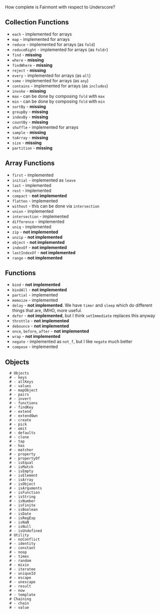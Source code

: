 How complete is Fairmont with respect to Underscore?

## Collection Functions

* `each` - implemented for arrays
* `map` - implemented for arrays
* `reduce` - implemented for arrays (as `fold`)
* `reduceRight` - implemented for arrays (as `foldr`)
* `find` - **missing**
* `where` - **missing**
* `findWhere` - **missing**
* `reject` - **missing**
* `every` - implemented for arrays (as `all`)
* `some` - implemented for arrays (as `any`)
* `contains` - implemented for arrays (as `includes`)
* `invoke` - **missing**
* `max` - can be done by composing `fold` with `max`
* `min` - can be done by composing `fold` with `min`
* `sortBy` - **missing**
* `groupBy` - **missing**
* `indexBy` - **missing**
* `countBy` - **missing**
* `shuffle` - implemented for arrays
* `sample` - **missing**
* `toArray` - **missing**
* `size` - **missing**
* `partition` - **missing**

## Array Functions

* `first` - implemented
* `initial` - implemented as `leave`
* `last` - implemented
* `rest` - implemented
* `compact` - **not implemented**
* `flatten` - implemented
* `without` - this can be done via `intersection`
* `union` - implemented
* `intersection` - implemented
* `difference` - implemented
* `uniq` - implemented
* `zip` - **not implemented**
* `unzip` - **not implemented**
* `object` - **not implemented**
* `indexOf` - **not implemented**
* `lastIndexOf` - **not implemented**
* `range` - **not implemented**

## Functions

* `bind` - **not implemented**
* `bindAll` - **not implemented**
* `partial` - implemented
* `memoize` - implemented
* `delay` - **not implemented**. We have `timer` and `sleep` which do different things that are, IMHO, more useful.
* `defer` - **not implemented**, but I think `setImmediate` replaces this anyway
* `throttle` - **not implemented**
* `debounce` - **not implemented**
* `once`, `before`, `after` - **not implemented**
* `wrap` - **not implemented**
* `negate` - implemented as `not_f`, but I like `negate` much better
* `compose` - implemented

## Objects


      # Objects
      # - keys
      # - allKeys
      # - values
      # - mapObject
      # - pairs
      # - invert
      # - functions
      # - findKey
      # - extend
      # - extendOwn
      # - create
      # - pick
      # - omit
      # - defaults
      # - clone
      # - tap
      # - has
      # - matcher
      # - property
      # - propertyOf
      # - isEqual
      # - isMatch
      # - isEmpty
      # - isElement
      # - isArray
      # - isObject
      # - isArguments
      # - isFunction
      # - isString
      # - isNumber
      # - isFinite
      # - isBoolean
      # - isDate
      # - isRegExp
      # - isNaN
      # - isNull
      # - isUndefined
      # Utility
      # - noConflict
      # - identity
      # - constant
      # - noop
      # - times
      # - random
      # - mixin
      # - iteratee
      # - uniqueId
      # - escape
      # - unescape
      # - result
      # - now
      # - template
      # Chaining
      # - chain
      # - value

